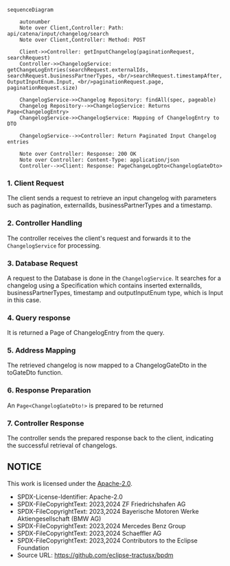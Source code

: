 ````mermaid
sequenceDiagram

    autonumber
    Note over Client,Controller: Path: api/catena/input/changelog/search
    Note over Client,Controller: Method: POST

    Client->>Controller: getInputChangelog(paginationRequest, searchRequest)
    Controller->>ChangelogService: getChangeLogEntries(searchRequest.externalIds, searchRequest.businessPartnerTypes, <br/>searchRequest.timestampAfter, OutputInputEnum.Input, <br/>paginationRequest.page, paginationRequest.size)

    ChangelogService->>Changelog Repository: findAll(spec, pageable)
    Changelog Repository-->>ChangelogService: Returns Page<ChangelogEntry>
    ChangelogService->>ChangelogService: Mapping of ChangelogEntry to DTO

    ChangelogService-->>Controller: Return Paginated Input Changelog entries

    Note over Controller: Response: 200 OK 
    Note over Controller: Content-Type: application/json
    Controller-->>Client: Response: PageChangeLogDto<ChangelogGateDto>

````

### 1. Client Request

The client sends a request to retrieve an input changelog with parameters such as pagination, externalIds, businessPartnerTypes and a timestamp.

### 2. Controller Handling

The controller receives the client's request and forwards it to the `ChangelogService` for processing.

### 3. Database Request

A request to the Database is done in the `ChangelogService`. It searches for a changelog using a Specification which contains inserted externalIds,
businessPartnerTypes, timestamp and outputInputEnum type, which is Input in this case.

### 4. Query response

It is returned a Page of ChangelogEntry from the query.

### 5. Address Mapping

The retrieved changelog is now mapped to a ChangelogGateDto in the toGateDto function.

### 6. Response Preparation

An `Page<ChangelogGateDto!>` is prepared to be returned

### 7. Controller Response

The controller sends the prepared response back to the client, indicating the successful retrieval of changelogs.

## NOTICE

This work is licensed under the [Apache-2.0](https://www.apache.org/licenses/LICENSE-2.0).

- SPDX-License-Identifier: Apache-2.0
- SPDX-FileCopyrightText: 2023,2024 ZF Friedrichshafen AG
- SPDX-FileCopyrightText: 2023,2024 Bayerische Motoren Werke Aktiengesellschaft (BMW AG)
- SPDX-FileCopyrightText: 2023,2024 Mercedes Benz Group
- SPDX-FileCopyrightText: 2023,2024 Schaeffler AG
- SPDX-FileCopyrightText: 2023,2024 Contributors to the Eclipse Foundation
- Source URL: https://github.com/eclipse-tractusx/bpdm
